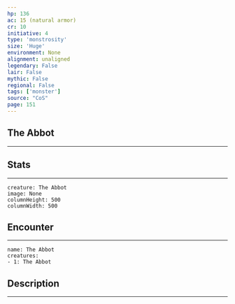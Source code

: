 ```yaml
---
hp: 136
ac: 15 (natural armor)
cr: 10
initiative: 4
type: 'monstrosity'    
size: 'Huge'
environment: None
alignment: unaligned
legendary: False
lair: False
mythic: False
regional: False
tags: ['monster']
source: "CoS"
page: 151
---
```


## The Abbot
---



## Stats
---

```statblock
creature: The Abbot
image: None
columnHeight: 500
columnWidth: 500
```

## Encounter
---

```encounter-table
name: The Abbot
creatures:
- 1: The Abbot
```

## Description
---




